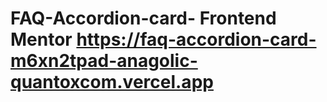 # FAQ-Accordion-card- Frontend Mentor https://faq-accordion-card-m6xn2tpad-anagolic-quantoxcom.vercel.app
